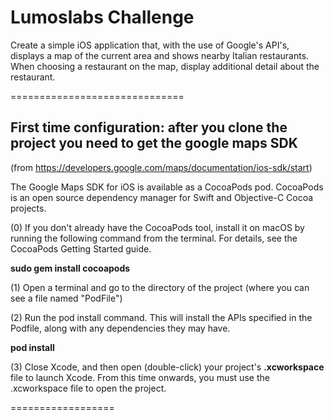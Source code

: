 # Lumoslabs Challenge

Create a simple iOS application that, with the use of Google's API's, displays a map of the current area and shows nearby Italian restaurants. 
When choosing a restaurant on the map, display additional detail about the restaurant.

==============================
## First time configuration: after you clone the project you need to get the google maps SDK 
(from https://developers.google.com/maps/documentation/ios-sdk/start)

The Google Maps SDK for iOS is available as a CocoaPods pod. CocoaPods is an open source dependency manager for Swift and Objective-C Cocoa projects.

(0) If you don't already have the CocoaPods tool, install it on macOS by running the following command from the terminal. For details, see the CocoaPods Getting Started guide.

**sudo gem install cocoapods**

(1) Open a terminal and go to the directory of the project (where you can see a file named "PodFile")

(2) Run the pod install command. This will install the APIs specified in the Podfile, along with any dependencies they may have.

**pod install**

(3) Close Xcode, and then open (double-click) your project's **.xcworkspace** 
file to launch Xcode. From this time onwards, you must use the .xcworkspace file to open the project.

==================

